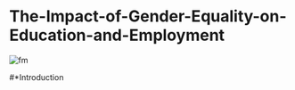 # The-Impact-of-Gender-Equality-on-Education-and-Employment
![fm](https://github.com/Maureen610/The-Impact-of-Gender-Equality-on-Education-and-Employment/assets/71274439/73c6dabe-4990-45f3-84c5-0469d1676cec)

#*Introduction
